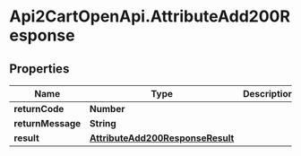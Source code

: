 # Api2CartOpenApi.AttributeAdd200Response

## Properties

Name | Type | Description | Notes
------------ | ------------- | ------------- | -------------
**returnCode** | **Number** |  | [optional] 
**returnMessage** | **String** |  | [optional] 
**result** | [**AttributeAdd200ResponseResult**](AttributeAdd200ResponseResult.md) |  | [optional] 


